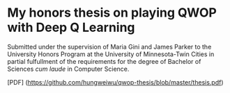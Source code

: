 # My honors thesis on playing QWOP with Deep Q Learning

Submitted under the supervision of Maria Gini and James Parker to the University Honors Program at the University of Minnesota-Twin Cities in partial fulfullment of the requirements for the degree of Bachelor of Sciences *cum laude* in Computer Science.

[PDF] (https://github.com/hungweiwu/qwop-thesis/blob/master/thesis.pdf)
